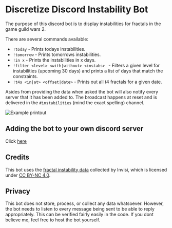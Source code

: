 # Discretize Discord Instability Bot

The purpose of this discord bot is to display instabilities for fractals in the game guild wars 2.

There are several commands available:

- `!today` - Prints todays instabilities.
- `!tomorrow` - Prints tomorrows instabilities.
- `!in x` - Prints the instabilities in x days.
- `!filter <level> <with|without> <instabs> ` - Filters a given level for instabilities (upcoming 30 days) and prints a list of days that match the constraints.
- `!t4s <in|at> <offset|date>` - Prints out all t4 fractals for a given date.

Asides from providing the data when asked the bot will also notify every server that it has been added to. The broadcast happens at reset and is delivered in the `#instabilities` (mind the exact spelling) channel.

![Example printout](https://cdn.discordapp.com/attachments/504607260316663813/894177872565129236/unknown.png)

## Adding the bot to your own discord server

Click [here](https://discord.com/api/oauth2/authorize?client_id=502097175581556736&permissions=274877975552&scope=bot)

## Credits

This bot uses the [fractal instability data](https://github.com/Invisi/gw2-fotm-instabilities) collected by Invisi, which is licensed under [CC BY-NC 4.0](https://creativecommons.org/licenses/by-nc/4.0/).

## Privacy

This bot does not store, process, or collect any data whatsoever. However, the bot needs to listen to every message being sent to be able to reply appropriately. This can be verified fairly easily in the code. If you dont believe me, feel free to host the bot yourself.
